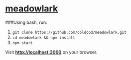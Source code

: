 # [meadowlark](https://meadowlark-cod.herokuapp.com/)

###Using bash, run:

1. `git clone https://github.com/coldcod/meadowlark.git`
2. `cd meadowlark && npm install`
3. `npm start`

Visit __[http://localhost:3000](http://localhost:3000)__ on your browser.
